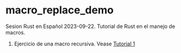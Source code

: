 # macro_replace_demo

Sesion Rust en Español 2023-09-22.
Tutorial de Rust en el manejo de macros.

1. Ejercicio de una macro recursiva. Vease [Tutorial 1](docs/basic_replacement.md)
